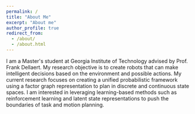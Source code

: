 ```yaml
---
permalink: /
title: "About Me"
excerpt: "About me"
author_profile: true
redirect_from: 
  - /about/
  - /about.html
---
```


I am a Master's student at Georgia Institute of Technology advised by Prof. Frank Dellaert. My research objective is to create robots that can make intelligent decisions based on the environment and possible actions. My current research focuses on creating a unified probabilistic framework using a factor graph representation to plan in discrete and continuous state spaces. I am interested in leveraging learning-based methods such as reinforcement learning and latent state representations to push the boundaries of task and motion planning.
